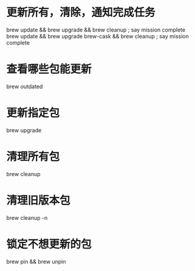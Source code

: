 # 更新所有，清除，通知完成任务
brew update && brew upgrade && brew cleanup ; say mission complete
brew update && brew upgrade brew-cask && brew cleanup ; say mission complete

# 查看哪些包能更新
brew outdated

# 更新指定包
brew upgrade <package>

# 清理所有包
brew cleanup

# 清理旧版本包
brew cleanup -n

# 锁定不想更新的包
brew pin <package> && brew unpin <package>
